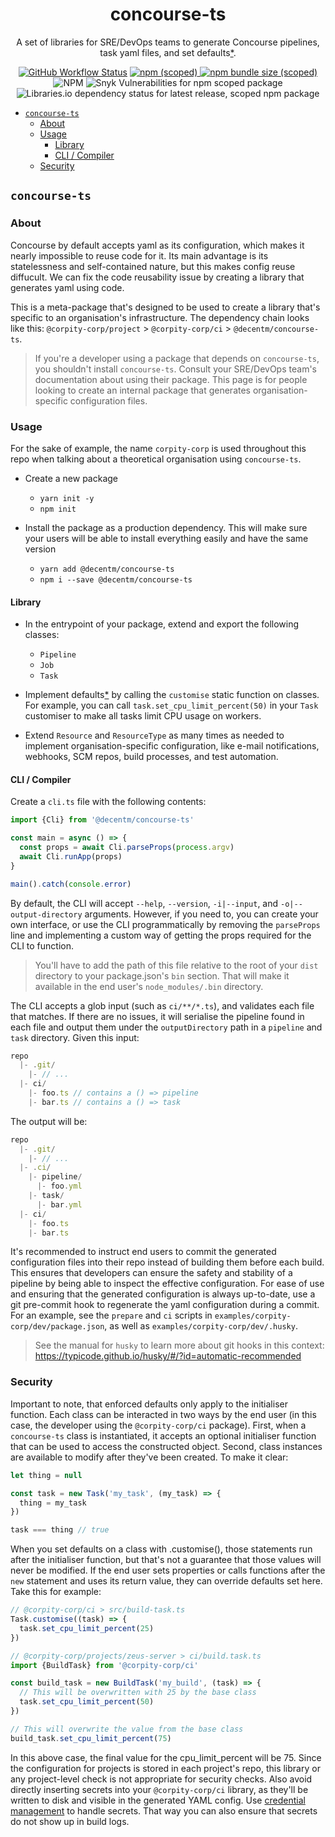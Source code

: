 <h1 align="center">
  concourse-ts
</h1>

<div align="center">

  A set of libraries for SRE/DevOps teams to generate Concourse pipelines, task
  yaml files, and set defaults[\*](#security).

</div>

<div align="center">

  [![GitHub Workflow
  Status](https://img.shields.io/github/actions/workflow/status/DecentM/concourse-ts/publish.yml?style=for-the-badge)](https://github.com/DecentM/concourse-ts/actions)
  [![npm
  (scoped)](https://img.shields.io/npm/v/@decentm/concourse-ts?style=for-the-badge)
  ![npm bundle size (scoped)](https://img.shields.io/bundlephobia/min/@decentm/concourse-ts?style=for-the-badge)](https://bundlephobia.com/package/@decentm/concourse-ts)
  ![NPM](https://img.shields.io/npm/l/@decentm/concourse-ts?style=for-the-badge)
  ![Snyk Vulnerabilities for npm scoped
  package](https://img.shields.io/snyk/vulnerabilities/npm/@decentm/concourse-ts?style=for-the-badge)
  ![Libraries.io dependency status for latest release, scoped npm package](https://img.shields.io/librariesio/release/npm/@decentm/concourse-ts?style=for-the-badge)

</div>

- [`concourse-ts`](#concourse-ts)
  - [About](#about)
  - [Usage](#usage)
    - [Library](#library)
    - [CLI / Compiler](#cli--compiler)
  - [Security](#security)

## `concourse-ts`

### About

Concourse by default accepts yaml as its configuration, which makes it nearly
impossible to reuse code for it. Its main advantage is its statelessness and
self-contained nature, but this makes config reuse diffucult. We can fix the
code reusability issue by creating a library that generates yaml using code.

This is a meta-package that's designed to be used to create a library that's
specific to an organisation's infrastructure. The dependency chain looks like
this: `@corpity-corp/project` > `@corpity-corp/ci` > `@decentm/concourse-ts`.

> If you're a developer using a package that depends on `concourse-ts`, you shouldn't
> install `concourse-ts`. Consult your SRE/DevOps team's documentation about
> using their package. This page is for people looking to create an internal
> package that generates organisation-specific configuration files.

### Usage

For the sake of example, the name `corpity-corp` is used throughout this repo
when talking about a theoretical organisation using `concourse-ts`.

- Create a new package
  - `yarn init -y`
  - `npm init`

- Install the package as a production dependency. This will make sure your users
    will be able to install everything easily and have the same version
  - `yarn add @decentm/concourse-ts`
  - `npm i --save @decentm/concourse-ts`

#### Library

- In the entrypoint of your package, extend and export the following classes:
  - `Pipeline`
  - `Job`
  - `Task`

- Implement defaults[\*](#security) by calling the `customise` static function
  on classes. For example, you can call `task.set_cpu_limit_percent(50)` in
    your `Task` customiser to make all tasks limit CPU usage on workers.

- Extend `Resource` and `ResourceType` as many times as needed to implement
    organisation-specific configuration, like e-mail notifications, webhooks, SCM
    repos, build processes, and test automation.

#### CLI / Compiler

Create a `cli.ts` file with the following contents:

```typescript
import {Cli} from '@decentm/concourse-ts'

const main = async () => {
  const props = await Cli.parseProps(process.argv)
  await Cli.runApp(props)
}

main().catch(console.error)
```

By default, the CLI will accept `--help`, `--version`, `-i|--input`, and
`-o|--output-directory` arguments. However, if you need to, you can create your
own interface, or use the CLI programmatically by removing the `parseProps` line
and implementing a custom way of getting the props required for the CLI to
function.

> You'll have to add the path of this file relative to the root of your `dist`
> directory to your package.json's `bin` section. That will make it available in
> the end user's `node_modules/.bin` directory.

The CLI accepts a glob input (such as `ci/**/*.ts`), and validates each file
that matches. If there are no issues, it will serialise the pipeline found in
each file and output them under the `outputDirectory` path in a `pipeline` and
`task` directory. Given this input:

```typescript
repo
  |- .git/
    |- // ...
  |- ci/
    |- foo.ts // contains a () => pipeline
    |- bar.ts // contains a () => task
```

The output will be:

```typescript
repo
  |- .git/
    |- // ...
  |- .ci/
    |- pipeline/
      |- foo.yml
    |- task/
      |- bar.yml
  |- ci/
    |- foo.ts
    |- bar.ts
```

It's recommended to instruct end users to commit the generated configuration
files into their repo instead of building them before each build. This ensures
that developers can ensure the safety and stability of a pipeline by being able
to inspect the effective configuration. For ease of use and ensuring that the
generated configuration is always up-to-date, use a git pre-commit hook to
regenerate the yaml configuration during a commit. For an example, see the
`prepare` and `ci` scripts in
`examples/corpity-corp/dev/package.json`, as well as
`examples/corpity-corp/dev/.husky`.

> See the manual for `husky` to learn more about git hooks in this context: <https://typicode.github.io/husky/#/?id=automatic-recommended>

### Security

Important to note, that enforced defaults only apply to the initialiser
function. Each class can be interacted in two ways by the end user (in this
case, the developer using the `@corpity-corp/ci` package). First, when a
`concourse-ts` class is instantiated, it accepts an optional initialiser
function that can be used to access the constructed object. Second, class
instances are available to modify  after they've been created. To make it clear:

```typescript
let thing = null

const task = new Task('my_task', (my_task) => {
  thing = my_task
})

task === thing // true
```

When you set defaults on a class with .customise(), those statements run after
the initialiser function, but that's not a guarantee that those values will
never be modified. If the end user sets properties or calls functions after the
`new` statement and uses its return value, they can override defaults set here.
Take this for example:

```typescript
// @corpity-corp/ci > src/build-task.ts
Task.customise((task) => {
  task.set_cpu_limit_percent(25)
})
```

```typescript
// @corpity-corp/projects/zeus-server > ci/build.task.ts
import {BuildTask} from '@corpity-corp/ci'

const build_task = new BuildTask('my_build', (task) => {
  // This will be overwritten with 25 by the base class
  task.set_cpu_limit_percent(50)
})

// This will overwrite the value from the base class
build_task.set_cpu_limit_percent(75)
```

In this above case, the final value for the cpu_limit_percent will be 75. Since the
configuration for projects is stored in each project's repo, this library or any
project-level check is not appropriate for security checks. Also avoid directly
inserting secrets into your `@corpity-corp/ci` library, as they'll be written to
disk and visible in the generated YAML config. Use [credential
management](https://concourse-ci.org/creds.html) to handle secrets. That way you
can also ensure that secrets do not show up in build logs.
